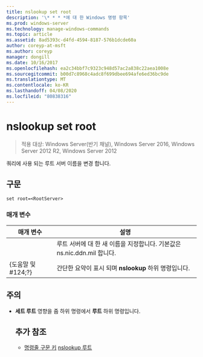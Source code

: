 ```yaml
---
title: nslookup set root
description: '\* * * *에 대 한 Windows 명령 항목'
ms.prod: windows-server
ms.technology: manage-windows-commands
ms.topic: article
ms.assetid: 8ad5393c-d4fd-4594-8187-576b1dcde60a
author: coreyp-at-msft
ms.author: coreyp
manager: dongill
ms.date: 10/16/2017
ms.openlocfilehash: ea2c34bbf7c9323c948d57ac2a838c22aea1008e
ms.sourcegitcommit: b00d7c8968c4adc8f699dbee694afe6ed36bc9de
ms.translationtype: MT
ms.contentlocale: ko-KR
ms.lasthandoff: 04/08/2020
ms.locfileid: "80838316"
---
```

# <a name="nslookup-set-root"></a>nslookup set root

>적용 대상: Windows Server(반기 채널), Windows Server 2016, Windows Server 2012 R2, Windows Server 2012

쿼리에 사용 되는 루트 서버 이름을 변경 합니다.
## <a name="syntax"></a>구문
```
set root=<RootServer>
```
### <a name="parameters"></a>매개 변수

|    매개 변수    |                                   설명                                    |
|-----------------|----------------------------------------------------------------------------------|
|  <RootServer>   | 루트 서버에 대 한 새 이름을 지정합니다. 기본값은 ns.nic.ddn.mil 합니다. |
| {도움말 및 #124;?} |              간단한 요약이 표시 되며 **nslookup** 하위 명령입니다.               |

## <a name="remarks"></a>주의
- **세트 루트** 영향을 줌 하위 명령에서 **루트** 하위 명령입니다.
  ## <a name="additional-references"></a>추가 참조
  - [명령줄 구문 키](command-line-syntax-key.md)
  [nslookup 루트](nslookup-root.md)
